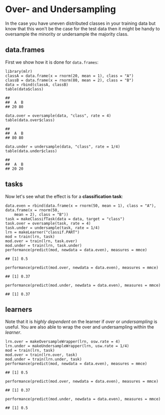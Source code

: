 Over- and Undersampling
=======================

In the case you have uneven distributed classes in your training data but know that this won't be the case for the test data then it might be handy to oversample the minority or undersample the majority class.

data.frames
-----------

First we show how it is done for `data.frames`:


```splus
library(mlr)
classA = data.frame(x = rnorm(20, mean = 1), class = "A")
classB = data.frame(x = rnorm(80, mean = 2), class = "B")
data = rbind(classA, classB)
table(data$class)
```

```
## 
##  A  B 
## 20 80
```

```splus
data.over = oversample(data, "class", rate = 4)
table(data.over$class)
```

```
## 
##  A  B 
## 80 80
```

```splus
data.under = undersample(data, "class", rate = 1/4)
table(data.under$class)
```

```
## 
##  A  B 
## 20 20
```


tasks
-----

Now let's see what the effect is for a **classification task**:

```splus
data.even = rbind(data.frame(x = rnorm(50, mean = 1), class = "A"), data.frame(x = rnorm(50, 
    mean = 2), class = "B"))
task = makeClassifTask(data = data, target = "class")
task.over = oversample(task, rate = 4)
task.under = undersample(task, rate = 1/4)
lrn = makeLearner("classif.PART")
mod = train(lrn, task)
mod.over = train(lrn, task.over)
mod.under = train(lrn, task.under)
performance(predict(mod, newdata = data.even), measures = mmce)
```

```
## [1] 0.5
```

```splus
performance(predict(mod.over, newdata = data.even), measures = mmce)
```

```
## [1] 0.37
```

```splus
performance(predict(mod.under, newdata = data.even), measures = mmce)
```

```
## [1] 0.37
```


learners
--------

Note that it is _highly dependent_ on the learner if _over_ or _undersampling_ is useful.
You are also able to wrap the over and undersampling within the _learner_.

```splus
lrn.over = makeOversampleWrapper(lrn, osw.rate = 4)
lrn.under = makeUndersampleWrapper(lrn, usw.rate = 1/4)
mod = train(lrn, task)
mod.over = train(lrn.over, task)
mod.under = train(lrn.under, task)
performance(predict(mod, newdata = data.even), measures = mmce)
```

```
## [1] 0.5
```

```splus
performance(predict(mod.over, newdata = data.even), measures = mmce)
```

```
## [1] 0.37
```

```splus
performance(predict(mod.under, newdata = data.even), measures = mmce)
```

```
## [1] 0.5
```

